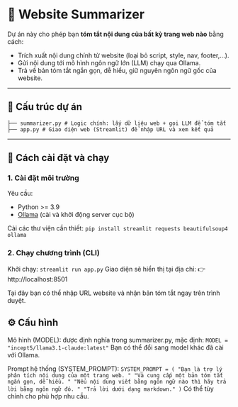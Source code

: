 # 📝 Website Summarizer

Dự án này cho phép bạn **tóm tắt nội dung của bất kỳ trang web nào** bằng cách:
- Trích xuất nội dung chính từ website (loại bỏ script, style, nav, footer,...).
- Gửi nội dung tới mô hình ngôn ngữ lớn (LLM) chạy qua Ollama.
- Trả về bản tóm tắt ngắn gọn, dễ hiểu, giữ nguyên ngôn ngữ gốc của website.

---

## 📂 Cấu trúc dự án
`
├── summarizer.py # Logic chính: lấy dữ liệu web + gọi LLM để tóm tắt
├── app.py # Giao diện web (Streamlit) để nhập URL và xem kết quả
` 

---

## 🚀 Cách cài đặt và chạy

### 1. Cài đặt môi trường
Yêu cầu:
- Python >= 3.9
- [Ollama](https://ollama.ai/) (cài và khởi động server cục bộ)

Cài các thư viện cần thiết:
`
pip install streamlit requests beautifulsoup4 ollama
`

### 2. Chạy chương trình (CLI)
Khởi chạy:
`
streamlit run app.py
`
Giao diện sẽ hiển thị tại địa chỉ:
👉 http://localhost:8501

Tại đây bạn có thể nhập URL website và nhận bản tóm tắt ngay trên trình duyệt.

## ⚙️ Cấu hình
Mô hình (MODEL): được định nghĩa trong summarizer.py, mặc định:
`
MODEL = "incept5/llama3.1-claude:latest"
`
Bạn có thể đổi sang model khác đã cài với Ollama.

Prompt hệ thống (SYSTEM_PROMPT):
`
SYSTEM_PROMPT = (
    "Bạn là trợ lý phân tích nội dung của một trang web. "
    "Và cung cấp một bản tóm tắt ngắn gọn, dễ hiểu. "
    "Nếu nội dung viết bằng ngôn ngữ nào thì hãy trả lời bằng ngôn ngữ đó. "
    "Trả lời dưới dạng markdown."
)
`
Có thể tùy chỉnh cho phù hợp nhu cầu.
